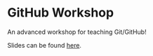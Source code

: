 # GitHub Workshop
An advanced workshop for teaching Git/GitHub!


Slides can be found [here](https://docs.google.com/presentation/d/1Ol3M1Nog2MHoTdFmaTBtVdpEfRsaldDjTqxKMgv957s/edit?usp=sharing).
